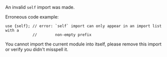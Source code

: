 An invalid `self` import was made.

Erroneous code example:

```compile_fail,E0431
use {self}; // error: `self` import can only appear in an import list with a
            //        non-empty prefix
```

You cannot import the current module into itself, please remove this import
or verify you didn't misspell it.

